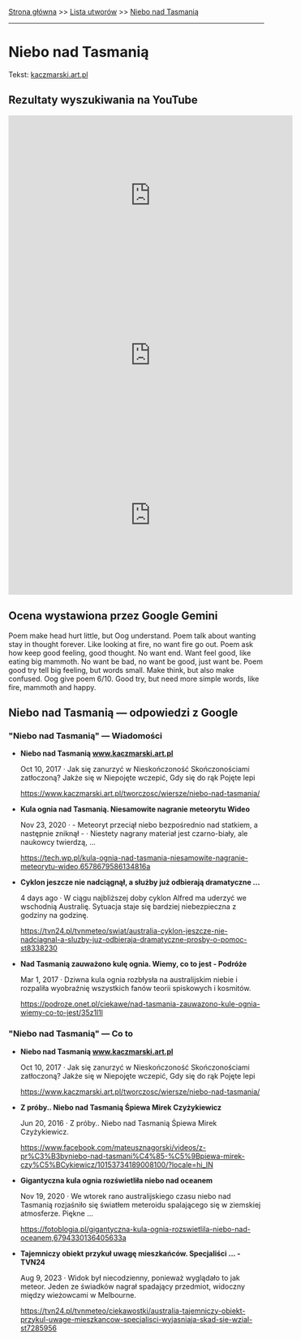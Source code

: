 [Strona główna](../index.md) >> [Lista utworów](../list.md) >> [Niebo nad Tasmanią](352.md)

---

# Niebo nad Tasmanią

Tekst: [kaczmarski.art.pl](https://www.kaczmarski.art.pl/tworczosc/wiersze/niebo-nad-tasmania/)

## Rezultaty wyszukiwania na YouTube

<iframe width="560" height="315" src="https://www.youtube.com/embed/JRZnKdCO24A?si=IdontcarewhotheIRSsendsImnotpayingtaxes" title="YouTube video player" frameborder="0" allow="accelerometer; autoplay; clipboard-write; encrypted-media; gyroscope; picture-in-picture; web-share" referrerpolicy="strict-origin-when-cross-origin" allowfullscreen></iframe>

<iframe width="560" height="315" src="https://www.youtube.com/embed/OkjG7IEzXOs?si=IdontcarewhotheIRSsendsImnotpayingtaxes" title="YouTube video player" frameborder="0" allow="accelerometer; autoplay; clipboard-write; encrypted-media; gyroscope; picture-in-picture; web-share" referrerpolicy="strict-origin-when-cross-origin" allowfullscreen></iframe>

<iframe width="560" height="315" src="https://www.youtube.com/embed/gqWAOAM0wOA?si=IdontcarewhotheIRSsendsImnotpayingtaxes" title="YouTube video player" frameborder="0" allow="accelerometer; autoplay; clipboard-write; encrypted-media; gyroscope; picture-in-picture; web-share" referrerpolicy="strict-origin-when-cross-origin" allowfullscreen></iframe>

## Ocena wystawiona przez Google Gemini

Poem make head hurt little, but Oog understand. Poem talk about wanting stay in thought forever. Like looking at fire, no want fire go out. Poem ask how keep good feeling, good thought. No want end. Want feel good, like eating big mammoth. No want be bad, no want be good, just want be. Poem good try tell big feeling, but words small. Make think, but also make confused. Oog give poem 6/10. Good try, but need more simple words, like fire, mammoth and happy.


## Niebo nad Tasmanią — odpowiedzi z Google

### "Niebo nad Tasmanią" — Wiadomości

- **Niebo nad Tasmanią www.kaczmarski.art.pl**

    Oct 10, 2017  ·  Jak się zanurzyć w Nieskończoność Skończonościami zatłoczoną? Jakże się w Niepojęte wczepić, Gdy się do rąk Pojęte lepi 

   <https://www.kaczmarski.art.pl/tworczosc/wiersze/niebo-nad-tasmania/>
- **Kula ognia nad Tasmanią. Niesamowite nagranie meteorytu Wideo**

    Nov 23, 2020  ·  - Meteoryt przeciął niebo bezpośrednio nad statkiem, a następnie zniknął - · Niestety nagrany materiał jest czarno-biały, ale naukowcy twierdzą, ... 

   <https://tech.wp.pl/kula-ognia-nad-tasmania-niesamowite-nagranie-meteorytu-wideo,6578679586134816a>
- **Cyklon jeszcze nie nadciągnął, a służby już odbierają dramatyczne ...**

    4 days ago  ·  W ciągu najbliższej doby cyklon Alfred ma uderzyć we wschodnią Australię. Sytuacja staje się bardziej niebezpieczna z godziny na godzinę. 

   <https://tvn24.pl/tvnmeteo/swiat/australia-cyklon-jeszcze-nie-nadciagnal-a-sluzby-juz-odbieraja-dramatyczne-prosby-o-pomoc-st8338230>
- **Nad Tasmanią zauważono kulę ognia. Wiemy, co to jest - Podróże**

    Mar 1, 2017  ·  Dziwna kula ognia rozbłysła na australijskim niebie i rozpaliła wyobraźnię wszystkich fanów teorii spiskowych i kosmitów. 

   <https://podroze.onet.pl/ciekawe/nad-tasmania-zauwazono-kule-ognia-wiemy-co-to-jest/35z1l1l>

### "Niebo nad Tasmanią" — Co to

- **Niebo nad Tasmanią www.kaczmarski.art.pl**

    Oct 10, 2017  ·  Jak się zanurzyć w Nieskończoność Skończonościami zatłoczoną? Jakże się w Niepojęte wczepić, Gdy się do rąk Pojęte lepi 

   <https://www.kaczmarski.art.pl/tworczosc/wiersze/niebo-nad-tasmania/>
- **Z próby.. Niebo nad Tasmanią Śpiewa Mirek Czyżykiewicz**

    Jun 20, 2016  ·  Z próby.. Niebo nad Tasmanią Śpiewa Mirek Czyżykiewicz. 

   <https://www.facebook.com/mateusznagorski/videos/z-pr%C3%B3byniebo-nad-tasmani%C4%85-%C5%9Bpiewa-mirek-czy%C5%BCykiewicz/10153734189008100/?locale=hi_IN>
- **Gigantyczna kula ognia rozświetliła niebo nad oceanem**

    Nov 19, 2020  ·  We wtorek rano australijskiego czasu niebo nad Tasmanią rozjaśniło się światłem meteroidu spalającego się w ziemskiej atmosferze. Piękne ... 

   <https://fotoblogia.pl/gigantyczna-kula-ognia-rozswietlila-niebo-nad-oceanem,6794330136405633a>
- **Tajemniczy obiekt przykuł uwagę mieszkańców. Specjaliści ... - TVN24**

    Aug 9, 2023  ·  Widok był niecodzienny, ponieważ wyglądało to jak meteor. Jeden ze świadków nagrał spadający przedmiot, widoczny między wieżowcami w Melbourne. 

   <https://tvn24.pl/tvnmeteo/ciekawostki/australia-tajemniczy-obiekt-przykul-uwage-mieszkancow-specjalisci-wyjasniaja-skad-sie-wzial-st7285956>

